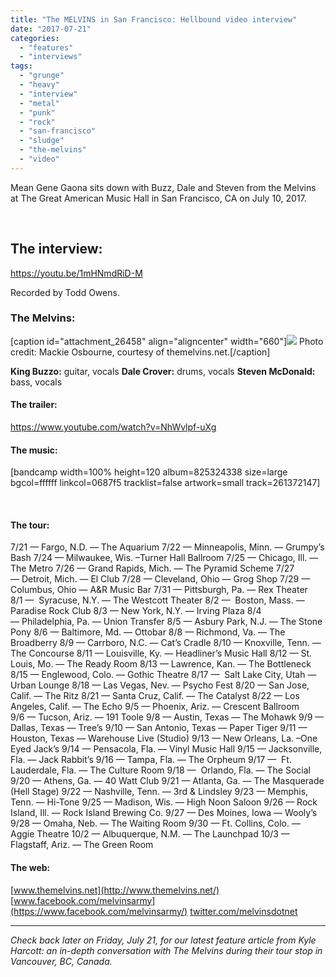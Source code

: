 ```yaml
---
title: "The MELVINS in San Francisco: Hellbound video interview"
date: "2017-07-21"
categories: 
  - "features"
  - "interviews"
tags: 
  - "grunge"
  - "heavy"
  - "interview"
  - "metal"
  - "punk"
  - "rock"
  - "san-francisco"
  - "sludge"
  - "the-melvins"
  - "video"
---
```


Mean Gene Gaona sits down with Buzz, Dale and Steven from the Melvins at The Great American Music Hall in San Francisco, CA on July 10, 2017.

 

## The interview:

https://youtu.be/1mHNmdRiD-M

Recorded by Todd Owens.

### The Melvins:

\[caption id="attachment\_26458" align="aligncenter" width="660"\]![](https://hellbound.ca/wp-content/uploads/2017/07/melvins_basses_loaded_promo-photo-by-Mackie-Osbourne.jpg) Photo credit: Mackie Osbourne, courtesy of themelvins.net.\[/caption\]

**King Buzzo:** guitar, vocals **Dale Crover:** drums, vocals **Steven McDonald:** bass, vocals

#### The trailer:

https://www.youtube.com/watch?v=NhWvlpf-uXg

#### The music:

\[bandcamp width=100% height=120 album=825324338 size=large bgcol=ffffff linkcol=0687f5 tracklist=false artwork=small track=261372147\]

 

#### The tour:

7/21 — Fargo, N.D. — The Aquarium 7/22 — Minneapolis, Minn. — Grumpy’s Bash 7/24 — Milwaukee, Wis. –Turner Hall Ballroom 7/25 — Chicago, Ill. — The Metro 7/26 — Grand Rapids, Mich. — The Pyramid Scheme 7/27 — Detroit, Mich. — El Club 7/28 — Cleveland, Ohio — Grog Shop 7/29 — Columbus, Ohio — A&R Music Bar 7/31 — Pittsburgh, Pa. — Rex Theater 8/1 —  Syracuse, N.Y. — The Westcott Theater 8/2 —  Boston, Mass. — Paradise Rock Club 8/3 — New York, N.Y. — Irving Plaza 8/4 — Philadelphia, Pa. — Union Transfer 8/5 — Asbury Park, N.J. — The Stone Pony 8/6 — Baltimore, Md. — Ottobar 8/8 — Richmond, Va. — The Broadberry 8/9 — Carrboro, N.C. — Cat’s Cradle 8/10 — Knoxville, Tenn. — The Concourse 8/11 — Louisville, Ky. — Headliner’s Music Hall 8/12 — St. Louis, Mo. — The Ready Room 8/13 — Lawrence, Kan. — The Bottleneck 8/15 — Englewood, Colo. — Gothic Theatre 8/17 —  Salt Lake City, Utah — Urban Lounge 8/18 — Las Vegas, Nev. — Psycho Fest 8/20 — San Jose, Calif. — The Ritz 8/21 — Santa Cruz, Calif. — The Catalyst 8/22 — Los Angeles, Calif. — The Echo 9/5 — Phoenix, Ariz. — Crescent Ballroom 9/6 — Tucson, Ariz. — 191 Toole 9/8 — Austin, Texas — The Mohawk 9/9 — Dallas, Texas — Tree’s 9/10 — San Antonio, Texas — Paper Tiger 9/11 — Houston, Texas — Warehouse Live (Studio) 9/13 — New Orleans, La. –One Eyed Jack’s 9/14 — Pensacola, Fla. — Vinyl Music Hall 9/15 — Jacksonville, Fla. — Jack Rabbit’s 9/16 — Tampa, Fla. — The Orpheum 9/17 —  Ft. Lauderdale, Fla. — The Culture Room 9/18 —  Orlando, Fla. — The Social 9/20 — Athens, Ga. — 40 Watt Club 9/21 — Atlanta, Ga. — The Masquerade (Hell Stage) 9/22 — Nashville, Tenn. — 3rd & Lindsley 9/23 — Memphis, Tenn. — Hi-Tone 9/25 — Madison, Wis. — High Noon Saloon 9/26 — Rock Island, Ill. — Rock Island Brewing Co. 9/27 — Des Moines, Iowa — Wooly’s 9/28 — Omaha, Neb. — The Waiting Room 9/30 — Ft. Collins, Colo. — Aggie Theatre 10/2 — Albuquerque, N.M. — The Launchpad 10/3 — Flagstaff, Ariz. — The Green Room

#### The web:

[www.themelvins.net](http://www.themelvins.net/) [www.facebook.com/melvinsarmy](https://www.facebook.com/melvinsarmy/) [twitter.com/melvinsdotnet](https://twitter.com/melvinsdotnet)

* * *

_Check back later on Friday, July 21, for our latest feature article from Kyle Harcott: an in-depth conversation with The Melvins during their tour stop in Vancouver, BC, Canada._

